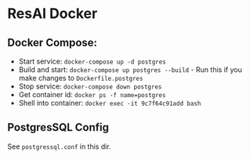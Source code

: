 # ResAI Docker

## Docker Compose:
- Start service: `docker-compose up -d postgres`
- Build and start: `docker-compose up postgres --build` - Run this if you make changes to `Dockerfile.postgres`
- Stop service: `docker-compose down postgres`
- Get container id: `docker ps -f name=postgres`
- Shell into container: `docker exec -it 9c7f64c91add bash`

## PostgresSQL Config
See `postgressql.conf` in this dir.
